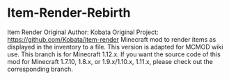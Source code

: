 # Item-Render-Rebirth
Item Render
Original Author: Kobata
Original Project: https://github.com/Kobata/item-render
Minecraft mod to render items as displayed in the inventory to a file. This version is adapted for MCMOD wiki use.
This branch is for Minecraft 1.12.x. If you want the source code of this mod for Minecraft 1.7.10, 1.8.x, or 1.9.x/1.10.x, 1.11.x, please check out the corresponding branch.
